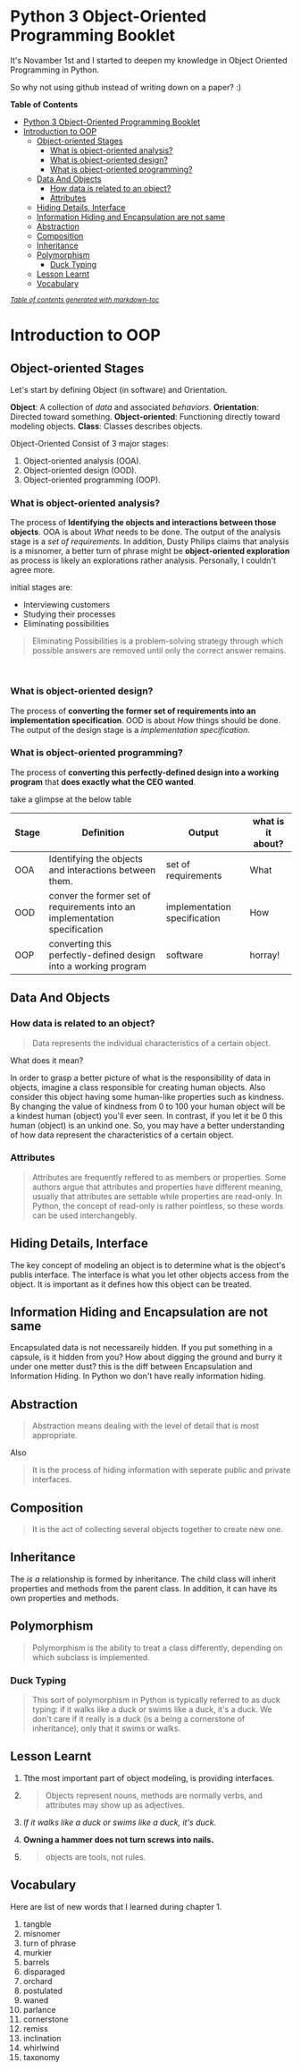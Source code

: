 # Python 3 Object-Oriented Programming Booklet

It's Novamber 1st and I started to deepen my knowledge in Object Oriented Programming in Python.

So why not using github instead of writing down on a paper? :)

**Table of Contents**

- [Python 3 Object-Oriented Programming Booklet](#python-3-object-oriented-programming-booklet)
- [Introduction to OOP](#introduction-to-oop)
  * [Object-oriented Stages](#object-oriented-stages)
    + [What is object-oriented analysis?](#what-is-object-oriented-analysis-)
    + [What is object-oriented design?](#what-is-object-oriented-design-)
    + [What is object-oriented programming?](#what-is-object-oriented-programming-)
  * [Data And Objects](#data-and-objects)
    + [How data is related to an object?](#how-data-is-related-to-an-object-)
    + [Attributes](#attributes)
  * [Hiding Details, Interface](#hiding-details--interface)
  * [Information Hiding and Encapsulation are not same](#information-hiding-and-encapsulation-are-not-same)
  * [Abstraction](#abstraction)
  * [Composition](#composition)
  * [Inheritance](#inheritance)
  * [Polymorphism](#polymorphism)
    + [Duck Typing](#duck-typing)
  * [Lesson Learnt](#lesson-learnt)
  * [Vocabulary](#vocabulary)

<small><i><a href='http://ecotrust-canada.github.io/markdown-toc/'>Table of contents generated with markdown-toc</a></i></small>


# Introduction to OOP

## Object-oriented Stages
Let's start by defining Object (in software) and Orientation.

**Object**: A collection of *data* and associated *behaviors*.
**Orientation**: Directed toward something.
**Object-oriented**: Functioning directly toward modeling objects.
**Class**: Classes describes objects.

Object-Oriented Consist of 3 major stages:
1. Object-oriented analysis (OOA).
2. Object-oriented design (OOD).
3. Object-oriented programming (OOP).

### What is object-oriented analysis?
The process of **Identifying the objects and interactions between those objects**. OOA is about *What* needs to be done. The output of the analysis stage is a *set of requirements*. In addition, Dusty Philips claims that analysis is a misnomer, a better turn of phrase might be **object-oriented exploration** as process is likely an explorations rather analysis. Personally, I couldn't agree more.

initial stages are:
* Interviewing customers
* Studying their processes
* Eliminating possibilities

> Eliminating Possibilities is a problem-solving strategy through which possible answers are removed until only the correct answer remains.

<br />


### What is object-oriented design?
The process of **converting  the former set of requirements into an implementation specification**. OOD is about *How* things should be done. The output of the design stage is a *implementation specification*.


### What is object-oriented programming?
The process of **converting this perfectly-defined design into a working program** that **does exactly what the CEO wanted**.


take a glimpse at the below table

| Stage | Definition | Output | what is it about? |
| ------------ | ------------ | ------------ | ------------ |
| OOA | Identifying the objects and interactions between them. | set of requirements | What |
| OOD | conver the former set of requirements into an implementation specification | implementation specification | How |
| OOP | converting this perfectly-defined design into a working program | software | horray! | 


## Data And Objects

### How data is related to an object?
> Data represents the individual characteristics of a certain object.

What does it mean?

In order to grasp a better picture of what is the responsibility of data in objects, imagine a class responsible for creating human objects. Also consider this object having some human-like properties such as kindness. By changing the value of kindness from 0 to 100 your human object will be a kindest human (object) you'll ever seen. In contrast, if you let it be 0 this human (object) is an unkind one. So, you may have a better understanding of how data represent the characteristics of a certain object.

### Attributes
> Attributes are frequently reffered to as members or properties. Some authors argue that attributes and properties have different meaning, usually that attributes are settable while properties are read-only. In Python, the concept of read-only is rather pointless, so these words can be used interchangebly.


## Hiding Details, Interface
The key concept of modeling an object is to determine what is the object's publis interface. The interface is what you let other objects access from the object. It is important as it defines how this object can be treated.

## Information Hiding and Encapsulation are not same
Encapsulated data is not necessareily hidden. If you put something in a capsule, is it hidden from you? How about digging the ground and burry it under one metter dust? this is the diff between Encapsulation and Information Hiding. In Python wo don't have really information hiding.


## Abstraction
> Abstraction means dealing with the level of detail that is most appropriate.

Also
> It is the process of hiding information with seperate public and private interfaces.



## Composition
> It is the act of collecting several objects together to create new one.


## Inheritance
The *is a* relationship is formed by inheritance. The child class will inherit properties and methods from the parent class. In addition, it can have its own properties and methods.


## Polymorphism
> Polymorphism is the ability to treat a class differently, depending on which subclass is implemented.

### Duck Typing
> This sort of polymorphism in Python is typically referred to as duck typing: if it walks like a
duck or swims like a duck, it's a duck. We don't care if it really is a duck (is a being a
cornerstone of inheritance), only that it swims or walks.

## Lesson Learnt
1. Tthe most important part of object modeling, is providing interfaces.

2. > Objects represent nouns, methods are normally verbs, and attributes may show up as adjectives.
3. *If it walks like a duck or swims like a duck, it's duck.*
4. **Owning a hammer does not turn screws into nails.**

5. > objects are tools, not rules.

## Vocabulary
Here are list of new words that I learned during chapter 1.
1. tangble
2. misnomer
3. turn of phrase
4. murkier
5. barrels
6. disparaged
7. orchard
8. postulated
9. waned 
10. parlance
11. cornerstone
12. remiss
13. inclination
14. whirlwind
15. taxonomy
